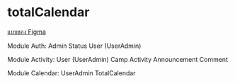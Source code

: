 # totalCalendar

[แบบของ Figma](https://www.figma.com/proto/LZZ0aWMQzQYeEJ8KXoDMJM/Total-Calendar?node-id=8-5&starting-point-node-id=8%3A5&mode=design&t=gKpCuGOkKF1XGDz8-1)

Module Auth:
    Admin
    Status
    User (UserAdmin)

Module Activity:
    User (UserAdmin)
    Camp
    Activity
    Announcement
    Comment

Module Calendar:
    UserAdmin
    TotalCalendar